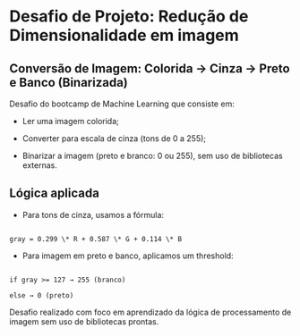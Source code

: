 # Desafio de Projeto: Redução de Dimensionalidade em imagem

## Conversão de Imagem: Colorida → Cinza → Preto e Banco (Binarizada)



Desafio do bootcamp de Machine Learning que consiste em:



- Ler uma imagem colorida;

- Converter para escala de cinza (tons de 0 a 255);

- Binarizar a imagem (preto e branco: 0 ou 255), sem uso de bibliotecas externas.





## Lógica aplicada



- Para tons de cinza, usamos a fórmula:

```

gray = 0.299 \* R + 0.587 \* G + 0.114 \* B

```



- Para imagem em preto e banco, aplicamos um threshold:

```

if gray >= 127 → 255 (branco)

else → 0 (preto)

```





Desafio realizado com foco em aprendizado da lógica de processamento de imagem sem uso de bibliotecas prontas.








